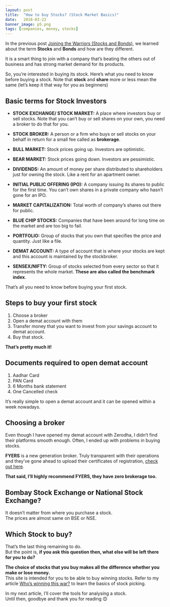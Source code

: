 ```yaml
---
layout: post
title:  "How to buy Stocks? (Stock Market Basics)"
date:   2018-03-22
banner_image: p5.png
tags: [companies, money, stocks]
---
```


In the previous post [Joining the Warriors (Stocks and Bonds)](https://investingknights.com/2018/03/18/joining-the-warriers/), we learned about the term **Stocks** and **Bonds** and how are they different.

It is a smart thing to join with a company that’s beating the others out of business and has strong market demand for its products.

So, you’re interested in buying its stock. Here’s what you need to know before buying a stock. Note that **stock** and **share** more or less mean the same (let’s keep it that way for you as beginners)
<!--more-->
## Basic terms for Stock Investors
- **STOCK EXCHANGE/ STOCK MARKET:** A place where investors buy or sell stocks. Note that you can’t buy or sell shares on your own, you need a broker to do that for you.

- **STOCK BROKER:** A person or a firm who buys or sell stocks on your behalf in return for a small fee called as **brokerage**.

- **BULL MARKET:** Stock prices going up. Investors are optimistic.

- **BEAR MARKET:** Stock prices going down. Investors are pessimistic.

- **DIVIDENDS:** An amount of money per share distributed to shareholders just for owning the stock. Like a rent for an apartment owner.

- **INITIAL PUBLIC OFFERING (IPO):** A company issuing its shares to public for the first time. You can’t own shares in a private company who hasn’t gone for an IPO.

- **MARKET CAPITALIZATION:** Total worth of company’s shares out there for public.

- **BLUE CHIP STOCKS:** Companies that have been around for long time on the market and are too big to fail.

- **PORTFOLIO:** Group of stocks that you own that specifies the price and quantity. Just like a file.

- **DEMAT ACCOUNT:** A type of account that is where your stocks are kept and this account is maintained by the stockbroker.

- **SENSEX/NIFTY:** Group of stocks selected from every sector so that it represents the whole market. **These are also called the benchmark index**.

That’s all you need to know before buying your first stock.

## Steps to buy your first stock
1. Choose a broker
2. Open a demat account with them
3. Transfer money that you want to invest from your savings account to demat account.
4. Buy that stock.

**That’s pretty much it!**

## Documents required to open demat account
1. Aadhar Card
2. PAN Card
3. 6 Months bank statement
4. One Cancelled check

It’s really simple to open a demat account and it can be opened within a week nowadays.

## Choosing a broker
Even though I have opened my demat account with Zerodha, I didn’t find their platforms smooth enough. Often, I ended up with problems in buying stocks. 

**FYERS** is a new generation broker. Truly transparent with their operations and they’ve gone ahead to upload their certificates of registration, [check out here](https://fyers.in/why-us/).

**That said, I’ll highly recommend FYERS, they have zero brokerage too.**

## Bombay Stock Exchange or National Stock Exchange?
It doesn’t matter from where you purchase a stock.<br/> 
The prices are almost same on BSE or NSE.

## Which Stock to buy?
That’s the last thing remaining to do.<br/>
But the point is, **if you ask this question then, what else will be left there for you to do?**<br/>

**The choice of stocks that you buy makes all the difference whether you make or lose money.**<br/>
This site is intended for you to be able to buy winning stocks. Refer to my article [Who’s winning this war?](https://investingknights.com/2018/03/15/who-is-winning-this-war/) to learn the basics of stock picking.<br/>

In my next article, I’ll cover the tools for analysing a stock.<br/>
Until then, goodbye and thank you for reading 😊
